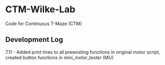 # CTM-Wilke-Lab
Code for Continuous T-Maze (CTM)

## Development Log
7.11 - Added print lines to all preexisting functions in original motor script, created button functions in mini_motor_tester (MU)
